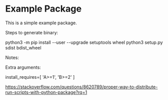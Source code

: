 # Example Package

This is a simple example package.

Steps to generate binary:

python3 -m pip install --user --upgrade setuptools wheel
python3 setup.py sdist bdist_wheel



Notes:

Extra arguments:

install_requires=[
   'A>=1',
   'B>=2'
]

https://stackoverflow.com/questions/8620789/proper-way-to-distribute-run-scripts-with-python-package?rq=1
